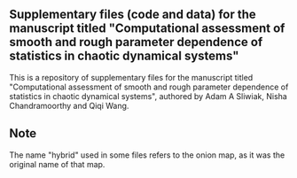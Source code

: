 ## Supplementary files (code and data) for the manuscript titled "Computational assessment of smooth and rough parameter dependence of statistics in chaotic dynamical systems"

This is a repository of supplementary files for the manuscript titled "Computational assessment of smooth and rough parameter dependence of statistics in chaotic dynamical systems", authored by Adam A Sliwiak, Nisha Chandramoorthy and Qiqi Wang.

## Note

The name "hybrid" used in some files refers to the onion map, as it was the original name of that map.
 
